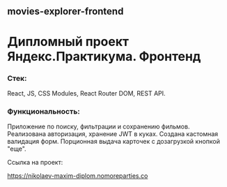 ## movies-explorer-frontend

# Дипломный проект Яндекс.Практикума. Фронтенд

### Стек: 
React, JS, CSS Modules, React Router DOM,  REST API.

### Функциональность:
Приложение по поиску, фильтрации и сохранению фильмов. Реализована авторизация, хранение JWT в куках. Создана кастомная валидация форм. Порционная выдача карточек с дозагрузкой кнопкой "еще".

Ссылка на проект:

https://nikolaev-maxim-diplom.nomoreparties.co

